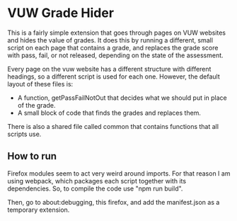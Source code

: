 # VUW Grade Hider

This is a fairly simple extension that goes through pages on VUW websites and hides the value of grades.
It does this by running a different, small script on each page that contains a grade,
and replaces the grade score with pass, fail, or not released, depending on the state of the assessment.

Every page on the vuw website has a different structure with different headings, so a different script is used for each one. However, the default layout of these files is: 

- A function, getPassFailNotOut that decides what we should put in place of the grade.
- A small block of code that finds the grades and replaces them.

There is also a shared file called common that contains functions that all scripts use.

## How to run

Firefox modules seem to act very weird around imports. For that reason I am using webpack,
which packages each script together with its dependencies.
So, to compile the code use "npm run build".

Then, go to about:debugging, this firefox, and add the manifest.json as a temporary extension.